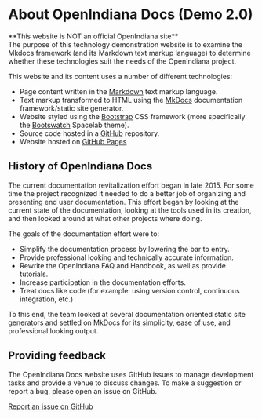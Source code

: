 <!--

The contents of this Documentation are subject to the Public Documentation License Version 1.01
(the "License"); you may only use this Documentation if you comply with the terms of this License.
A copy of the License is available at http://illumos.org/license/PDL.

The Original Documentation is _________________.

The Initial Writer of the Original Documentation is ___________ Copyright (C)_________[Insert year(s)].
All Rights Reserved. (Initial Writer contact(s):________________[Insert hyperlink/alias]).

Contributor(s): ______________________________________.

Portions created by ______ are Copyright (C)_________[Insert year(s)].
All Rights Reserved. (Contributor contact(s):________________[Insert hyperlink/alias]).

-->

# About OpenIndiana Docs (Demo 2.0)


<!-- NOTE: --> <i class="fa fa-info-circle fa-lg" aria-hidden="true"></i> **This website is NOT an official OpenIndiana site**
<div class="well">
The purpose of this technology demonstration website is to examine the Mkdocs framework (and its Markdown text markup language) to determine whether these technologies suit the needs of the OpenIndiana project.
</div>

This website and its content uses a number of different technologies:

* Page content written in the [Markdown](https://daringfireball.net/projects/markdown/) text markup language.
* Text markup transformed to HTML using the [MkDocs](http://www.mkdocs.org/) documentation framework/static site generator.
* Website styled using the [Bootstrap](http://getbootstrap.com/) CSS framework (more specifically the [Bootswatch](https://bootswatch.com/) Spacelab theme).
* Source code hosted in a [GitHub](https://github.com/makruger/website-2.0) repository.
* Website hosted on [GitHub Pages](https://pages.github.com/)


## History of OpenIndiana Docs

The current documentation revitalization effort began in late 2015.
For some time the project recognized it needed to do a better job of organizing and presenting end user documentation.
This effort began by looking at the current state of the documentation, looking at the tools used in its creation, and then looked around at what other projects where doing.

The goals of the documentation effort were to:

* Simplify the documentation process by lowering the bar to entry.
* Provide professional looking and technically accurate information.
* Rewrite the OpenIndiana FAQ and Handbook, as well as provide tutorials.
* Increase participation in the documentation efforts.
* Treat docs like code (for example: using version control, continuous integration, etc.)

To this end, the team looked at several documentation oriented static site generators and settled on MkDocs for its simplicity, ease of use, and professional looking output.


## Providing feedback

The OpenIndiana Docs website uses GitHub issues to manage development tasks and provide a venue to discuss changes.
To make a suggestion or report a bug, please open an issue on GitHub.

[Report an issue on GitHub](https://github.com/makruger/website-2.0/issues)

